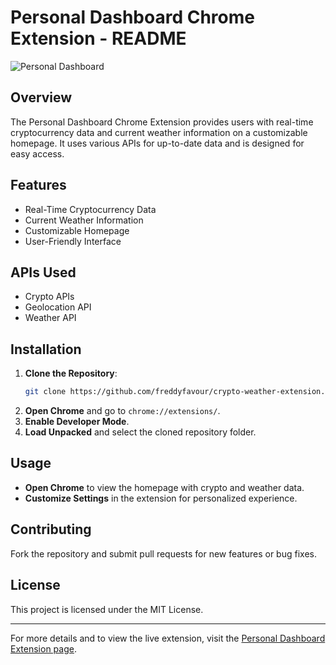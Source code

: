 # Personal Dashboard Chrome Extension - README
![Personal Dashboard](https://github.com/freddyfavour/crypto-weather-extension/raw/main/personal%20dashboard.png)

## Overview

The Personal Dashboard Chrome Extension provides users with real-time cryptocurrency data and current weather information on a customizable homepage. It uses various APIs for up-to-date data and is designed for easy access.

## Features

- Real-Time Cryptocurrency Data
- Current Weather Information
- Customizable Homepage
- User-Friendly Interface

## APIs Used

- Crypto APIs
- Geolocation API
- Weather API

## Installation

1. **Clone the Repository**:
   ```bash
   git clone https://github.com/freddyfavour/crypto-weather-extension.git
   ```
2. **Open Chrome** and go to `chrome://extensions/`.
3. **Enable Developer Mode**.
4. **Load Unpacked** and select the cloned repository folder.

## Usage

- **Open Chrome** to view the homepage with crypto and weather data.
- **Customize Settings** in the extension for personalized experience.

## Contributing

Fork the repository and submit pull requests for new features or bug fixes.

## License

This project is licensed under the MIT License.

---

For more details and to view the live extension, visit the [Personal Dashboard Extension page](https://crypto-weather-api-chrome-ext.vercel.app/).
